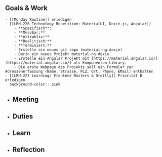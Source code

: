 ## Goals & Work
	- [[Monday Routine]] erledigen
	- [[LRN-226 Technology Repetition: MaterialUI, Dexie.js, Angular]]
		- **Spezifisch**:
		- **Messbar:**
		- **Attraktiv:**
		- **Realitisch:**
		- **Terminiert:**
		- Erstelle ein neues git repo (material-ng-dexie)
		- Darin ein neues Projekt material-ng-dexie.
		- Erstelle ein Angular Projekt mit [https://material.angular.io/](https://material.angular.io/) als Komponenten-Library.
		- Die erste Webpage des Projekts soll ein Formular zur Adressenerfassung (Name, Strasse, PLZ, Ort, Phone, EMail) enthalten
	- [[LRN-227 Learning: Frontend Masters & Oreilly]] Priorität B erledigen
	  background-color:: pink
- ## Meeting
- ## Duties
- ## Learn
- ## Reflection